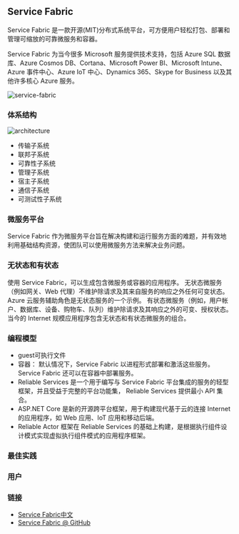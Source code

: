 ﻿## Service Fabric
Service Fabric 是一款开源(MIT)分布式系统平台，可方便用户轻松打包、部署和管理可缩放的可靠微服务和容器。

Service Fabric 为当今很多 Microsoft 服务提供技术支持，包括 Azure SQL 数据库、Azure Cosmos DB、Cortana、Microsoft Power BI、Microsoft Intune、Azure 事件中心、Azure IoT 中心、Dynamics 365、Skype for Business 以及其他许多核心 Azure 服务。

![service-fabric](https://docs.microsoft.com/zh-cn/azure/service-fabric/media/service-fabric-overview/service-fabric-overview.png)

### 体系结构
![architecture](https://docs.microsoft.com/zh-cn/azure/service-fabric/media/service-fabric-architecture/service-fabric-architecture.png)

* 传输子系统
* 联邦子系统
* 可靠性子系统
* 管理子系统
* 宿主子系统
* 通信子系统
* 可测试性子系统


### 微服务平台
Service Fabric 作为微服务平台旨在解决构建和运行服务方面的难题，并有效地利用基础结构资源，使团队可以使用微服务方法来解决业务问题。

### 无状态和有状态
使用 Service Fabric，可以生成包含微服务或容器的应用程序。 无状态微服务（例如网关、Web 代理）不维护除请求及其来自服务的响应之外任何可变状态。 Azure 云服务辅助角色是无状态服务的一个示例。 有状态微服务（例如，用户帐户、数据库、设备、购物车、队列）维护除请求及其响应之外的可变、授权状态。 当今的 Internet 规模应用程序包含无状态和有状态微服务的组合。

### 编程模型
* guest可执行文件
* 容器：
默认情况下，Service Fabric 以进程形式部署和激活这些服务。 Service Fabric 还可以在容器中部署服务。 
* Reliable Services 是一个用于编写与 Service Fabric 平台集成的服务的轻型框架，并且受益于完整的平台功能集， Reliable Services 提供最小 API 集合。
* ASP.NET Core 是新的开源跨平台框架，用于构建现代基于云的连接 Internet 的应用程序，如 Web 应用、IoT 应用和移动后端。
* Reliable Actor 框架在 Reliable Services 的基础上构建，是根据执行组件设计模式实现虚拟执行组件模式的应用程序框架。

### 最佳实践

### 用户

### 链接
* [Service Fabric中文](https://docs.microsoft.com/zh-cn/azure/service-fabric/)
* [Service Fabric @ GitHub](https://github.com/Microsoft/service-fabric)
